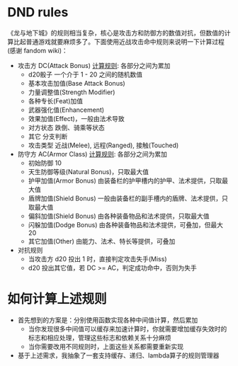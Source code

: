 # DND rules
《龙与地下城》的规则相当复杂，核心是攻击方和防御方的数值对抗，但数值的计算比起普通游戏就要麻烦多了。下面使用近战攻击命中规则来说明一下计算过程(感谢 fandom wiki)：
- 攻击方 DC(Attack Bonus) [计算规则](https://nwn.fandom.com/wiki/Attack_bonus): 各部分之间为累加
  - d20骰子  一个介于 1 - 20 之间的随机数值
  - 基本攻击加值(Base Attack Bonus)
  - 力量调整值(Strength Modifier)
  - 各种专长(Feat)加值
  - 武器强化值(Enhancement)
  - 效果加值(Effect)，一般由法术导致
  - 对方状态  跌倒、骑乘等状态
  - 其它  分支判断
  - 攻击类型  近战(Melee), 远程(Ranged), 接触(Touched)
- 防守方 AC(Armor Class) [计算规则](https://nwn.fandom.com/wiki/Armor_class): 各部分之间为累加
  - 初始防御 10
  - 天生防御等级(Natural Bonus)，只取最大值
  - 护甲加值(Armor Bonus) 由装备栏的护甲槽内的护甲、法术提供，只取最大值
  - 盾牌加值(Shield Bonus) 一般由装备栏的副手槽内的盾牌、法术提供，只取最大值
  - 偏斜加值(Shield Bonus) 由各种装备物品和法术提供，只取最大值
  - 闪躲加值(Dodge Bonus) 由各种装备物品和法术提供，可叠加，但最大 20
  - 其它加值(Other) 由能力、法术、特长等提供，可叠加
- 对抗规则
  - 当攻击方 d20 投出 1 时，直接判定攻击失手(Miss)
  - d20 投出其它值，若 DC >= AC，判定成功命中，否则为失手
  
# 如何计算上述规则
- 首先想到的方案是：分别使用函数实现各种中间值计算，然后累加
  - 当你发现很多中间值可以缓存来加速计算时，你就需要增加缓存失效时的标志和相应处理，管理这些标志和依赖关系十分麻烦
  - 当你需要改用不同规则时，上面这些关系都需要重新实现
- 基于上述需求，我抽象了一套支持缓存、递归、lambda算子的规则管理器